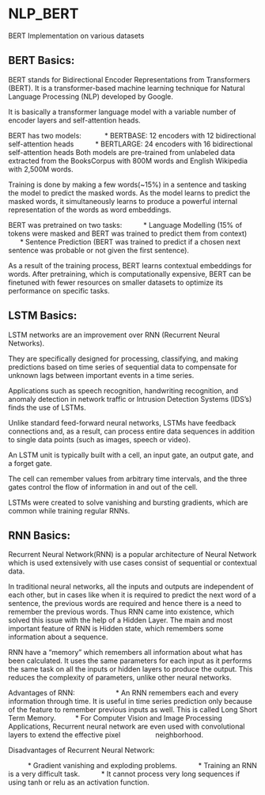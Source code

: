 # NLP_BERT
BERT Implementation on various datasets


## BERT Basics:


  BERT stands for Bidirectional Encoder Representations from Transformers (BERT). It is a transformer-based machine learning technique for Natural Language Processing   (NLP) developed by Google.


  It is basically a transformer language model with a variable number of encoder layers and self-attention heads.



  BERT has two models: 
          * BERTBASE: 12 encoders with 12 bidirectional self-attention heads
          * BERTLARGE: 24 encoders with 16 bidirectional self-attention heads
  Both models are pre-trained from unlabeled data extracted from the BooksCorpus with 800M words and English Wikipedia with 2,500M words.


  Training is done by making a few words(~15%) in a sentence and tasking the model to predict the masked words.
  As the model learns to predict the masked words, it simultaneously learns to produce a powerful internal representation of the words as word embeddings.


  BERT was pretrained on two tasks:
          * Language Modelling (15% of tokens were masked and BERT was trained to predict them from context)
          * Sentence Prediction (BERT was trained to predict if a chosen next sentence was probable or not given the first sentence).


  As a result of the training process, BERT learns contextual embeddings for words. After pretraining, which is computationally expensive, BERT can be finetuned with     fewer resources on smaller datasets to optimize its performance on specific tasks.






## LSTM Basics:


  LSTM networks are an improvement over RNN (Recurrent Neural Networks).


  They are specifically designed for processing, classifying, and making predictions based on time series of sequential data to compensate for unknown lags between       important events in a time series.


  Applications such as speech recognition, handwriting recognition, and anomaly detection in network traffic or Intrusion Detection Systems (IDS’s) finds the use of     LSTMs.


  Unlike standard feed-forward neural networks, LSTMs have feedback connections and, as a result, can process entire data sequences in addition to single data points     (such as images, speech or video).


  An LSTM unit is typically built with a cell, an input gate, an output gate, and a forget gate.


  The cell can remember values from arbitrary time intervals, and the three gates control the flow of information in and out of the cell.


  LSTMs were created to solve vanishing and bursting gradients, which are common while training regular RNNs.




## RNN Basics:


  Recurrent Neural Network(RNN) is a popular architecture of Neural Network which is used extensively with use cases consist of sequential or contextual data.


  In traditional neural networks, all the inputs and outputs are independent of each other, but in cases like when it is required to predict the next word of a           sentence, the previous words are required and hence there is a need to remember the previous words. Thus RNN came into existence, which solved this issue with the     help of a Hidden Layer. The main and most important feature of RNN is Hidden state, which remembers some information about a sequence.

  RNN have a “memory” which remembers all information about what has been calculated. It uses the same parameters for each input as it performs the same task on all     the inputs or hidden layers to produce the output. This reduces the complexity of parameters, unlike other neural networks.


  Advantages of RNN:
          
         * An RNN remembers each and every information through time. It is useful in time series prediction only because of the feature to remember previous inputs as             well. This is called Long Short Term Memory.
         * For Computer Vision and Image Processing Applications, Recurrent neural network are even used with convolutional layers to extend the effective pixel                  neighborhood.


 Disadvantages of Recurrent Neural Network:

          * Gradient vanishing and exploding problems.
          * Training an RNN is a very difficult task.
          * It cannot process very long sequences if using tanh or relu as an activation function.
